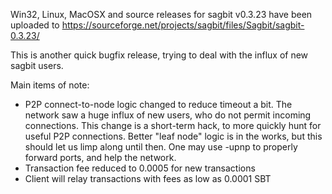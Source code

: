 Win32, Linux, MacOSX and source releases for sagbit v0.3.23 have been uploaded to
https://sourceforge.net/projects/sagbit/files/Sagbit/sagbit-0.3.23/

This is another quick bugfix release, trying to deal with the influx of new sagbit users.

Main items of note:

* P2P connect-to-node logic changed to reduce timeout a bit.  The network saw a huge influx of new users, who do not permit incoming connections.  This change is a short-term hack, to more quickly hunt for useful P2P connections.  Better "leaf node" logic is in the works, but this should let us limp along until then.  One may use -upnp to properly forward ports, and help the network.
* Transaction fee reduced to 0.0005 for new transactions
* Client will relay transactions with fees as low as 0.0001 SBT
